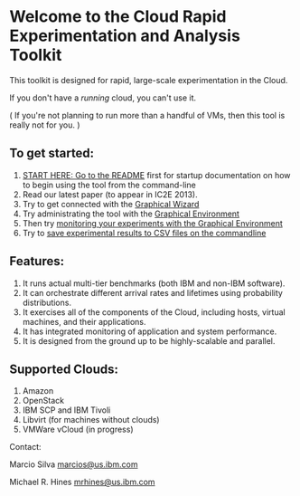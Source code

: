# Welcome to the Cloud Rapid Experimentation and Analysis Toolkit

This toolkit is designed for rapid, large-scale experimentation in the Cloud.

If you don't have a *running* cloud, you can't use it.

( If you're not planning to run more than a handful of VMs, then this tool is really not for you. )

## To get started:

1. [START HERE: Go to the README](https://github.com/ibmcb/cbtool/wiki/START-HERE:-README:-Getting-Started-on-the-Command-Line) first for startup documentation on how to begin using the tool from the command-line
2. Read our latest paper (to appear in IC2E 2013).
3. Try to get connected with the [Graphical Wizard](https://github.com/ibmcb/cbtool/wiki/HOWTO:-Using-the-Wizard-for-first-time-connection)
4. Try administrating the tool with the [Graphical Environment](https://github.com/ibmcb/cbtool/wiki/HOWTO:-Using-the-Graphical-Environment)
5. Then try [monitoring your experiments with the Graphical Environment](https://github.com/ibmcb/cbtool/wiki/HOWTO:-Monitoring-with-the-Graphical-Environment)
6. Try to [save experimental results to CSV files on the commandline](https://github.com/ibmcb/cbtool/wiki/HOWTO:-Save-Monitoring-Data-on-the-Command-Line)

## Features:

1. It runs actual multi-tier benchmarks (both IBM and non-IBM software).
2. It can orchestrate different arrival rates and lifetimes using probability distributions.
3. It exercises all of the components of the Cloud, including hosts, virtual machines, and their applications.
4. It has integrated monitoring of application and system performance.
5. It is designed from the ground up to be highly-scalable and parallel.

## Supported Clouds:

1. Amazon
2. OpenStack
3. IBM SCP and IBM Tivoli
4. Libvirt (for machines without clouds)
5. VMWare vCloud (in progress)

Contact:

Marcio Silva marcios@us.ibm.com

Michael R. Hines mrhines@us.ibm.com
